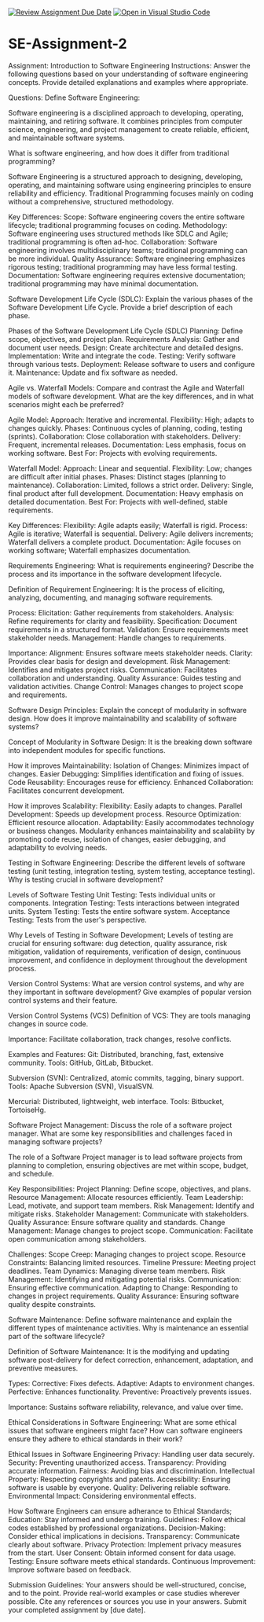 [![Review Assignment Due Date](https://classroom.github.com/assets/deadline-readme-button-24ddc0f5d75046c5622901739e7c5dd533143b0c8e959d652212380cedb1ea36.svg)](https://classroom.github.com/a/-ucQIGTc)
[![Open in Visual Studio Code](https://classroom.github.com/assets/open-in-vscode-718a45dd9cf7e7f842a935f5ebbe5719a5e09af4491e668f4dbf3b35d5cca122.svg)](https://classroom.github.com/online_ide?assignment_repo_id=15198677&assignment_repo_type=AssignmentRepo)
# SE-Assignment-2
Assignment: Introduction to Software Engineering
Instructions:
Answer the following questions based on your understanding of software engineering concepts. Provide detailed explanations and examples where appropriate.

Questions:
Define Software Engineering:

Software engineering is a disciplined approach to developing, operating, maintaining, and retiring software. It combines principles from computer science, engineering, and project management to create reliable, efficient, and maintainable software systems.


What is software engineering, and how does it differ from traditional programming?

Software Engineering is a structured approach to designing, developing, operating, and maintaining software using engineering principles to ensure reliability and efficiency.
Traditional Programming focuses mainly on coding without a comprehensive, structured methodology.

Key Differences:
Scope: Software engineering covers the entire software lifecycle; traditional programming focuses on coding.
Methodology: Software engineering uses structured methods like SDLC and Agile; traditional programming is often ad-hoc.
Collaboration: Software engineering involves multidisciplinary teams; traditional programming can be more individual.
Quality Assurance: Software engineering emphasizes rigorous testing; traditional programming may have less formal testing.
Documentation: Software engineering requires extensive documentation; traditional programming may have minimal documentation.


Software Development Life Cycle (SDLC):
Explain the various phases of the Software Development Life Cycle. Provide a brief description of each phase.

Phases of the Software Development Life Cycle (SDLC)
Planning: Define scope, objectives, and project plan.
Requirements Analysis: Gather and document user needs.
Design: Create architecture and detailed designs.
Implementation: Write and integrate the code.
Testing: Verify software through various tests.
Deployment: Release software to users and configure it.
Maintenance: Update and fix software as needed.


Agile vs. Waterfall Models:
Compare and contrast the Agile and Waterfall models of software development. What are the key differences, and in what scenarios might each be preferred?

Agile Model:
Approach: Iterative and incremental.
Flexibility: High; adapts to changes quickly.
Phases: Continuous cycles of planning, coding, testing (sprints).
Collaboration: Close collaboration with stakeholders.
Delivery: Frequent, incremental releases.
Documentation: Less emphasis, focus on working software.
Best For: Projects with evolving requirements.

Waterfall Model:
Approach: Linear and sequential.
Flexibility: Low; changes are difficult after initial phases.
Phases: Distinct stages (planning to maintenance).
Collaboration: Limited, follows a strict order.
Delivery: Single, final product after full development.
Documentation: Heavy emphasis on detailed documentation.
Best For: Projects with well-defined, stable requirements.

Key Differences:
Flexibility: Agile adapts easily; Waterfall is rigid.
Process: Agile is iterative; Waterfall is sequential.
Delivery: Agile delivers increments; Waterfall delivers a complete product.
Documentation: Agile focuses on working software; Waterfall emphasizes documentation.


Requirements Engineering:
What is requirements engineering? Describe the process and its importance in the software development lifecycle.

Definition of Requirement Engineering: It is the process of eliciting, analyzing, documenting, and managing software requirements.

Process:
Elicitation: Gather requirements from stakeholders.
Analysis: Refine requirements for clarity and feasibility.
Specification: Document requirements in a structured format.
Validation: Ensure requirements meet stakeholder needs.
Management: Handle changes to requirements.

Importance:
Alignment: Ensures software meets stakeholder needs.
Clarity: Provides clear basis for design and development.
Risk Management: Identifies and mitigates project risks.
Communication: Facilitates collaboration and understanding.
Quality Assurance: Guides testing and validation activities.
Change Control: Manages changes to project scope and requirements.


Software Design Principles:
Explain the concept of modularity in software design. How does it improve maintainability and scalability of software systems?

Concept of Modularity in Software Design: It is the breaking down software into independent modules for specific functions.

How it improves Maintainability:
Isolation of Changes: Minimizes impact of changes.
Easier Debugging: Simplifies identification and fixing of issues.
Code Reusability: Encourages reuse for efficiency.
Enhanced Collaboration: Facilitates concurrent development.

How it improves Scalability:
Flexibility: Easily adapts to changes.
Parallel Development: Speeds up development process.
Resource Optimization: Efficient resource allocation.
Adaptability: Easily accommodates technology or business changes.
Modularity enhances maintainability and scalability by promoting code reuse, isolation of changes, easier debugging, and adaptability to evolving needs.


Testing in Software Engineering:
Describe the different levels of software testing (unit testing, integration testing, system testing, acceptance testing). Why is testing crucial in software development?

Levels of Software Testing
Unit Testing: Tests individual units or components.
Integration Testing: Tests interactions between integrated units.
System Testing: Tests the entire software system.
Acceptance Testing: Tests from the user's perspective.


Why Levels of Testing in Software Development;
Levels of testing are crucial for ensuring software: dug detection, quality assurance, risk mitigation, validation of requirements, verification of design, continuous improvement, and confidence in deployment throughout the development process.

Version Control Systems:
What are version control systems, and why are they important in software development? Give examples of popular version control systems and their feature.

Version Control Systems (VCS)
Definition of VCS: They are tools managing changes in source code.

Importance: Facilitate collaboration, track changes, resolve conflicts.

Examples and Features:
Git:
Distributed, branching, fast, extensive community.
Tools: GitHub, GitLab, Bitbucket.

Subversion (SVN):
Centralized, atomic commits, tagging, binary support.
Tools: Apache Subversion (SVN), VisualSVN.

Mercurial:
Distributed, lightweight, web interface.
Tools: Bitbucket, TortoiseHg.


Software Project Management:
Discuss the role of a software project manager. What are some key responsibilities and challenges faced in managing software projects?

The role of a Software Project manager is to lead software projects from planning to completion, ensuring objectives are met within scope, budget, and schedule.

Key Responsibilities:
Project Planning: Define scope, objectives, and plans.
Resource Management: Allocate resources efficiently.
Team Leadership: Lead, motivate, and support team members.
Risk Management: Identify and mitigate risks.
Stakeholder Management: Communicate with stakeholders.
Quality Assurance: Ensure software quality and standards.
Change Management: Manage changes to project scope.
Communication: Facilitate open communication among stakeholders.

Challenges:
Scope Creep: Managing changes to project scope.
Resource Constraints: Balancing limited resources.
Timeline Pressure: Meeting project deadlines.
Team Dynamics: Managing diverse team members.
Risk Management: Identifying and mitigating potential risks.
Communication: Ensuring effective communication.
Adapting to Change: Responding to changes in project requirements.
Quality Assurance: Ensuring software quality despite constraints.


Software Maintenance:
Define software maintenance and explain the different types of maintenance activities. Why is maintenance an essential part of the software lifecycle?

Definition of Software Maintenance: It is the modifying and updating software post-delivery for defect correction, enhancement, adaptation, and preventive measures.

Types:
Corrective: Fixes defects.
Adaptive: Adapts to environment changes.
Perfective: Enhances functionality.
Preventive: Proactively prevents issues.

Importance: Sustains software reliability, relevance, and value over time.


Ethical Considerations in Software Engineering:
What are some ethical issues that software engineers might face? How can software engineers ensure they adhere to ethical standards in their work?

Ethical Issues in Software Engineering
Privacy: Handling user data securely.
Security: Preventing unauthorized access.
Transparency: Providing accurate information.
Fairness: Avoiding bias and discrimination.
Intellectual Property: Respecting copyrights and patents.
Accessibility: Ensuring software is usable by everyone.
Quality: Delivering reliable software.
Environmental Impact: Considering environmental effects.

How Software Engineers can ensure adherance to Ethical Standards;
Education: Stay informed and undergo training.
Guidelines: Follow ethical codes established by professional organizations.
Decision-Making: Consider ethical implications in decisions.
Transparency: Communicate clearly about software.
Privacy Protection: Implement privacy measures from the start.
User Consent: Obtain informed consent for data usage.
Testing: Ensure software meets ethical standards.
Continuous Improvement: Improve software based on feedback.



Submission Guidelines:
Your answers should be well-structured, concise, and to the point.
Provide real-world examples or case studies wherever possible.
Cite any references or sources you use in your answers.
Submit your completed assignment by [due date].
